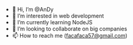 - 👋 Hi, I’m @AnDy
- 👀 I’m interested in web development
- 🌱 I’m currently learning NodeJS
- 💞️ I’m looking to collaborate on big companies
- 📫 How to reach me (facafaca57@gmail.com)

<!---
facafaca57/facafaca57 is a ✨ special ✨ repository because its `README.md` (this file) appears on your GitHub profile.
You can click the Preview link to take a look at your changes.
--->
